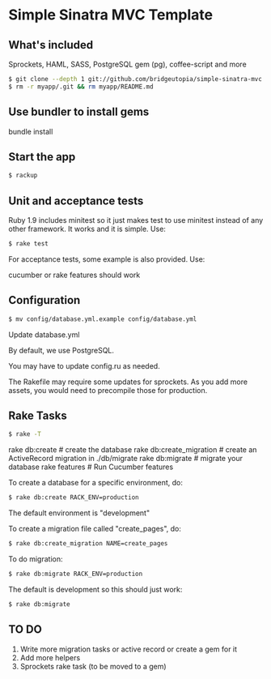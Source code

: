 Simple Sinatra MVC Template
============================

What's included
-----------------------------
Sprockets, HAML, SASS, PostgreSQL gem (pg), coffee-script and more


``` bash
$ git clone --depth 1 git://github.com/bridgeutopia/simple-sinatra-mvc.git myapp
$ rm -r myapp/.git && rm myapp/README.md
```


Use bundler to install gems
-----------------------------
bundle install


Start the app
-----------------------------

``` bash
$ rackup
```

Unit and acceptance tests
-----------------------------
Ruby 1.9 includes minitest so it just makes test to use minitest instead of any other framework.
It works and it is simple. Use:

``` bash
$ rake test
```

For acceptance tests, some example is also provided. Use:

cucumber or rake features should work

Configuration
-----------------------------

``` bash
$ mv config/database.yml.example config/database.yml
```

Update database.yml


By default, we use PostgreSQL.

You may have to update config.ru as needed.

The Rakefile may require some updates for sprockets. As you add more assets, you would need to precompile those for production.


Rake Tasks
-----------------------------

``` bash
$ rake -T
```

rake db:create            # create the database
rake db:create_migration  # create an ActiveRecord migration in ./db/migrate
rake db:migrate           # migrate your database
rake features             # Run Cucumber features

To create a database for a specific environment, do:

``` bash
$ rake db:create RACK_ENV=production
```

The default environment is "development"

To create a migration file called "create_pages", do:

``` bash
$ rake db:create_migration NAME=create_pages
```

To do migration:

``` bash
$ rake db:migrate RACK_ENV=production
```

The default is development so this should just work:

``` bash
$ rake db:migrate
```

TO DO
-----------------------------
1. Write more migration tasks or active record or create a gem for it
2. Add more helpers
3. Sprockets rake task (to be moved to a gem)
